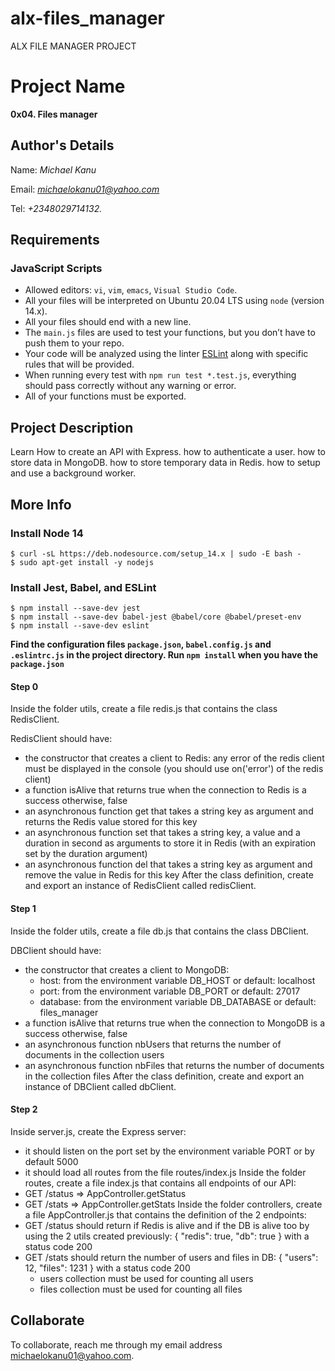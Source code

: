# alx-files_manager
ALX FILE MANAGER PROJECT

# Project Name
**0x04. Files manager**

## Author's Details
Name: *Michael Kanu*

Email: *michaelokanu01@yahoo.com*

Tel: *+2348029714132.*

##  Requirements

### JavaScript Scripts
*   Allowed editors: `vi`, `vim`, `emacs`, `Visual Studio Code`.
*   All your files will be interpreted on Ubuntu 20.04 LTS using `node` (version 14.x).
*   All your files should end with a new line.
*   The `main.js` files are used to test your functions, but you don’t have to push them to your repo.
*   Your code will be analyzed using the linter [ESLint](https://eslint.org/) along with specific rules that will be provided.
*   When running every test with `npm run test *.test.js`, everything should pass correctly without any warning or error.
*   All of your functions must be exported.

## Project Description
Learn How to create an API with Express.
how to authenticate a user.
how to store data in MongoDB.
how to store temporary data in Redis.
how to setup and use a background worker.

## More Info
### Install Node 14
```
$ curl -sL https://deb.nodesource.com/setup_14.x | sudo -E bash -
$ sudo apt-get install -y nodejs
```

### Install Jest, Babel, and ESLint
```
$ npm install --save-dev jest
$ npm install --save-dev babel-jest @babel/core @babel/preset-env
$ npm install --save-dev eslint
```

**Find the configuration files `package.json`, `babel.config.js` and `.eslintrc.js` in the project directory. Run `npm install` when you have the `package.json`**

#### Step 0
Inside the folder utils, create a file redis.js that contains the class RedisClient.

RedisClient should have:

 * the constructor that creates a client to Redis:
      any error of the redis client must be displayed in the console (you should use on('error') of the redis client)
 * a function isAlive that returns true when the connection to Redis is a success otherwise, false
 * an asynchronous function get that takes a string key as argument and returns the Redis value stored for this key
 * an asynchronous function set that takes a string key, a value and a duration in second as arguments to store it in Redis (with an 
    expiration set by the duration argument)
 * an asynchronous function del that takes a string key as argument and remove the value in Redis for this key
After the class definition, create and export an instance of RedisClient called redisClient.

#### Step 1
Inside the folder utils, create a file db.js that contains the class DBClient.

DBClient should have:
 * the constructor that creates a client to MongoDB:
      * host: from the environment variable DB_HOST or default: localhost
      * port: from the environment variable DB_PORT or default: 27017
      * database: from the environment variable DB_DATABASE or default: files_manager
 * a function isAlive that returns true when the connection to MongoDB is a success otherwise, false
 * an asynchronous function nbUsers that returns the number of documents in the collection users
 * an asynchronous function nbFiles that returns the number of documents in the collection files
After the class definition, create and export an instance of DBClient called dbClient.

#### Step 2
Inside server.js, create the Express server:
 * it should listen on the port set by the environment variable PORT or by default 5000
 * it should load all routes from the file routes/index.js
Inside the folder routes, create a file index.js that contains all endpoints of our API:
 * GET /status => AppController.getStatus
 * GET /stats => AppController.getStats
Inside the folder controllers, create a file AppController.js that contains the definition of the 2 endpoints:
 * GET /status should return if Redis is alive and if the DB is alive too by using the 2 utils created previously: { "redis": true, "db": true } with a status code 200
 * GET /stats should return the number of users and files in DB: { "users": 12, "files": 1231 } with a status code 200
      * users collection must be used for counting all users
      * files collection must be used for counting all files


## Collaborate

To collaborate, reach me through my email address michaelokanu01@yahoo.com.
